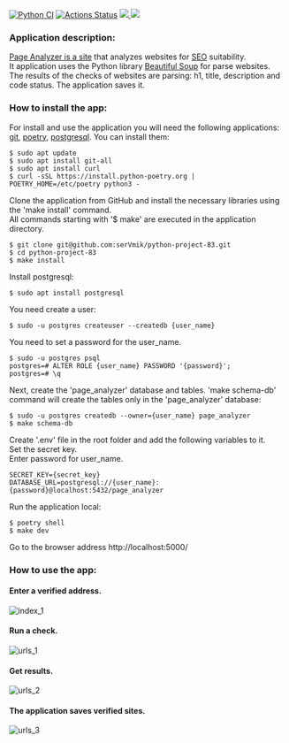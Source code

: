 [![Python CI](https://github.com/serVmik/python-project-83/actions/workflows/pyci.yml/badge.svg)](https://github.com/serVmik/python-project-83/actions/workflows/pyci.yml)
[![Actions Status](https://github.com/serVmik/python-project-83/workflows/hexlet-check/badge.svg)](https://github.com/serVmik/python-project-83/actions)
<a href="https://codeclimate.com/github/serVmik/python-project-83/maintainability"><img src="https://api.codeclimate.com/v1/badges/e4d435f6369fc2ca0214/maintainability" />
</a> <a href="https://codeclimate.com/github/serVmik/python-project-83/test_coverage"><img src="https://api.codeclimate.com/v1/badges/e4d435f6369fc2ca0214/test_coverage" /></a>

### Application description:  
[Page Analyzer is a site](https://servmik-python-project-83-5lp0.onrender.com) 
that analyzes websites for 
[SEO](https://ru.wikipedia.org/wiki/%D0%9F%D0%BE%D0%B8%D1%81%D0%BA%D0%BE%D0%B2%D0%B0%D1%8F_%D0%BE%D0%BF%D1%82%D0%B8%D0%BC%D0%B8%D0%B7%D0%B0%D1%86%D0%B8%D1%8F)
suitability.  
It application uses the Python library 
[Beautiful Soup](https://www.crummy.com/software/BeautifulSoup/bs4/doc/)
for parse websites.  
The results of the checks of websites are parsing: 
h1, title, description and code status. 
The application saves it.  

### How to install the app:  
For install and use the application you will need the following applications: 
[git](https://git-scm.com/book/ru/v2/%D0%92%D0%B2%D0%B5%D0%B4%D0%B5%D0%BD%D0%B8%D0%B5-%D0%A3%D1%81%D1%82%D0%B0%D0%BD%D0%BE%D0%B2%D0%BA%D0%B0-Git),
[poetry](https://python-poetry.org/docs/), 
[postgresql](https://www.postgresql.org/). 
You can install them:  
```
$ sudo apt update
$ sudo apt install git-all  
$ sudo apt install curl
$ curl -sSL https://install.python-poetry.org | POETRY_HOME=/etc/poetry python3 -
```

Clone the application from GitHub and install the necessary
libraries using the 'make install' command.  
All commands starting with '$ make' are executed in the application directory.  
```
$ git clone git@github.com:serVmik/python-project-83.git  
$ cd python-project-83  
$ make install  
```

Install postgresql:  
```
$ sudo apt install postgresql
```

You need create a user:
```
$ sudo -u postgres createuser --createdb {user_name}  
```

You need to set a password for the user_name.  
```
$ sudo -u postgres psql  
postgres=# ALTER ROLE {user_name} PASSWORD '{password}';
postgres=# \q
```

Next, create the 'page_analyzer' database and tables. 
'make schema-db' command will create the tables only in the 'page_analyzer' database:
```
$ sudo -u postgres createdb --owner={user_name} page_analyzer  
$ make schema-db
```

Create '.env' file in the root folder and add the following variables to it.  
Set the secret key.  
Enter password for user_name.
```  
SECRET_KEY={secret_key}  
DATABASE_URL=postgresql://{user_name}:{password}@localhost:5432/page_analyzer  
```  

Run the application local:  
```
$ poetry shell
$ make dev  
```

Go to the browser address http://localhost:5000/  
### How to use the app:  
#### Enter a verified address.
![index_1](https://github.com/serVmik/python-project-83/assets/56305558/1410a83a-fd85-4e4a-beb8-e2f8ee7ab3b3)
#### Run a check.  
![urls_1](https://github.com/serVmik/python-project-83/assets/56305558/e9f7a290-380f-43a7-85ec-ae6b8882b6be)
#### Get results.
![urls_2](https://github.com/serVmik/python-project-83/assets/56305558/39503faf-41fe-4936-91a6-68aafb190ea0)
#### The application saves verified sites.
![urls_3](https://github.com/serVmik/python-project-83/assets/56305558/52a36c71-5c0f-4ead-bb4d-e39735f5671d)

